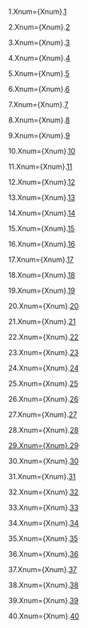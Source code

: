 1.Xnum={Xnum}.<a href="#11.1.Sec" class="xref">1</a>

2.Xnum={Xnum}.<a href="#11.2.Sec" class="xref">2</a>

3.Xnum={Xnum}.<a href="#11.3.Sec" class="xref">3</a>

4.Xnum={Xnum}.<a href="#11.4.Sec" class="xref">4</a>

5.Xnum={Xnum}.<a href="#11.5.Sec" class="xref">5</a>

6.Xnum={Xnum}.<a href="#11.6.Sec" class="xref">6</a>

7.Xnum={Xnum}.<a href="#11.7.Sec" class="xref">7</a>

8.Xnum={Xnum}.<a href="#11.8.Sec" class="xref">8</a>

9.Xnum={Xnum}.<a href="#11.9.Sec" class="xref">9</a>

10.Xnum={Xnum}.<a href="#11.10.Sec" class="xref">10</a>

11.Xnum={Xnum}.<a href="#11.11.Sec" class="xref">11</a>

12.Xnum={Xnum}.<a href="#11.12.Sec" class="xref">12</a>

13.Xnum={Xnum}.<a href="#11.13.Sec" class="xref">13</a>

14.Xnum={Xnum}.<a href="#11.14.Sec" class="xref">14</a>

15.Xnum={Xnum}.<a href="#11.15.Sec" class="xref">15</a>

16.Xnum={Xnum}.<a href="#11.16.Sec" class="xref">16</a>

17.Xnum={Xnum}.<a href="#11.17.Sec" class="xref">17</a>

18.Xnum={Xnum}.<a href="#11.18.Sec" class="xref">18</a>

19.Xnum={Xnum}.<a href="#11.19.Sec" class="xref">19</a>

20.Xnum={Xnum}.<a href="#11.20.Sec" class="xref">20</a>

21.Xnum={Xnum}.<a href="#11.21.Sec" class="xref">21</a>

22.Xnum={Xnum}.<a href="#11.22.Sec" class="xref">22</a>

23.Xnum={Xnum}.<a href="#11.23.Sec" class="xref">23</a>

24.Xnum={Xnum}.<a href="#11.24.Sec" class="xref">24</a>

25.Xnum={Xnum}.<a href="#11.25.Sec" class="xref">25</a>

26.Xnum={Xnum}.<a href="#11.26.Sec" class="xref">26</a>

27.Xnum={Xnum}.<a href="#11.27.Sec" class="xref">27</a>

28.Xnum={Xnum}.<a href="#11.28.Sec" class="xref">28
 
29.Xnum={Xnum}.<a href="#11.29.Sec" class="xref">29</a>

30.Xnum={Xnum}.<a href="#11.30.Sec" class="xref">30</a>

31.Xnum={Xnum}.<a href="#11.31.Sec" class="xref">31</a>

32.Xnum={Xnum}.<a href="#11.32.Sec" class="xref">32</a>

33.Xnum={Xnum}.<a href="#11.33.Sec" class="xref">33</a>

34.Xnum={Xnum}.<a href="#11.34.Sec" class="xref">34</a>

35.Xnum={Xnum}.<a href="#11.35.Sec" class="xref">35</a>

36.Xnum={Xnum}.<a href="#11.36.Sec" class="xref">36</a>

37.Xnum={Xnum}.<a href="#11.37.Sec" class="xref">37</a>

38.Xnum={Xnum}.<a href="#11.38.Sec" class="xref">38</a>

39.Xnum={Xnum}.<a href="#11.39.Sec" class="xref">39</a>

40.Xnum={Xnum}.<a href="#11.40.Sec" class="xref">40</a>
